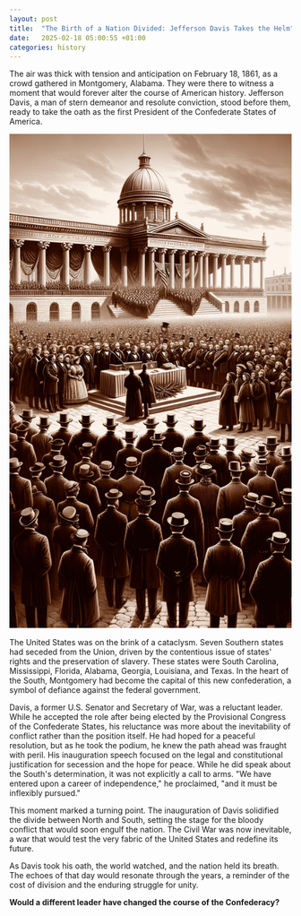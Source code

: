 ```yaml
---
layout: post
title:  "The Birth of a Nation Divided: Jefferson Davis Takes the Helm"
date:   2025-02-18 05:00:55 +01:00
categories: history
---
```

The air was thick with tension and anticipation on February 18, 1861, as a crowd gathered in Montgomery, Alabama. They were there to witness a moment that would forever alter the course of American history. Jefferson Davis, a man of stern demeanor and resolute conviction, stood before them, ready to take the oath as the first President of the Confederate States of America.

![Image](/assets/images/18_February_235b06686c4011fbfe9f4b509739087e.png)

The United States was on the brink of a cataclysm. Seven Southern states had seceded from the Union, driven by the contentious issue of states' rights and the preservation of slavery. These states were South Carolina, Mississippi, Florida, Alabama, Georgia, Louisiana, and Texas. In the heart of the South, Montgomery had become the capital of this new confederation, a symbol of defiance against the federal government.

Davis, a former U.S. Senator and Secretary of War, was a reluctant leader. While he accepted the role after being elected by the Provisional Congress of the Confederate States, his reluctance was more about the inevitability of conflict rather than the position itself. He had hoped for a peaceful resolution, but as he took the podium, he knew the path ahead was fraught with peril. His inauguration speech focused on the legal and constitutional justification for secession and the hope for peace. While he did speak about the South's determination, it was not explicitly a call to arms. "We have entered upon a career of independence," he proclaimed, "and it must be inflexibly pursued."

This moment marked a turning point. The inauguration of Davis solidified the divide between North and South, setting the stage for the bloody conflict that would soon engulf the nation. The Civil War was now inevitable, a war that would test the very fabric of the United States and redefine its future.

As Davis took his oath, the world watched, and the nation held its breath. The echoes of that day would resonate through the years, a reminder of the cost of division and the enduring struggle for unity.

**Would a different leader have changed the course of the Confederacy?**
